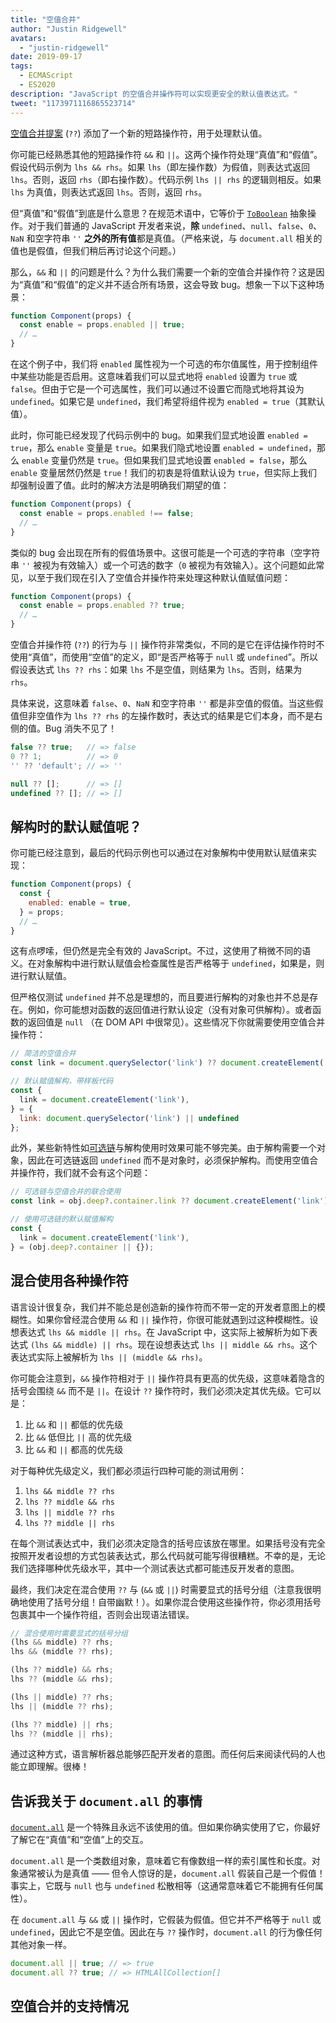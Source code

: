 ```yaml
---
title: "空值合并"
author: "Justin Ridgewell"
avatars: 
  - "justin-ridgewell"
date: 2019-09-17
tags: 
  - ECMAScript
  - ES2020
description: "JavaScript 的空值合并操作符可以实现更安全的默认值表达式。"
tweet: "1173971116865523714"
---
```

[空值合并提案](https://github.com/tc39/proposal-nullish-coalescing/) (`??`) 添加了一个新的短路操作符，用于处理默认值。

你可能已经熟悉其他的短路操作符 `&&` 和 `||`。这两个操作符处理“真值”和“假值”。假设代码示例为 `lhs && rhs`。如果 `lhs`（即左操作数）为假值，则表达式返回 `lhs`。否则，返回 `rhs`（即右操作数）。代码示例 `lhs || rhs` 的逻辑则相反。如果 `lhs` 为真值，则表达式返回 `lhs`。否则，返回 `rhs`。

<!--truncate-->
但“真值”和“假值”到底是什么意思？在规范术语中，它等价于 [`ToBoolean`](https://tc39.es/ecma262/#sec-toboolean) 抽象操作。对于我们普通的 JavaScript 开发者来说，**除** `undefined`、`null`、`false`、`0`、`NaN` 和空字符串 `''` **之外的所有值**都是真值。（严格来说，与 `document.all` 相关的值也是假值，但我们稍后再讨论这个问题。）

那么，`&&` 和 `||` 的问题是什么？为什么我们需要一个新的空值合并操作符？这是因为“真值”和“假值”的定义并不适合所有场景，这会导致 bug。想象一下以下这种场景：

```js
function Component(props) {
  const enable = props.enabled || true;
  // …
}
```

在这个例子中，我们将 `enabled` 属性视为一个可选的布尔值属性，用于控制组件中某些功能是否启用。这意味着我们可以显式地将 `enabled` 设置为 `true` 或 `false`。但由于它是一个可选属性，我们可以通过不设置它而隐式地将其设为 `undefined`。如果它是 `undefined`，我们希望将组件视为 `enabled = true`（其默认值）。

此时，你可能已经发现了代码示例中的 bug。如果我们显式地设置 `enabled = true`，那么 `enable` 变量是 `true`。如果我们隐式地设置 `enabled = undefined`，那么 `enable` 变量仍然是 `true`。但如果我们显式地设置 `enabled = false`，那么 `enable` 变量居然仍然是 `true`！我们的初衷是将值默认设为 `true`，但实际上我们却强制设置了值。此时的解决方法是明确我们期望的值：

```js
function Component(props) {
  const enable = props.enabled !== false;
  // …
}
```

类似的 bug 会出现在所有的假值场景中。这很可能是一个可选的字符串（空字符串 `''` 被视为有效输入）或一个可选的数字（`0` 被视为有效输入）。这个问题如此常见，以至于我们现在引入了空值合并操作符来处理这种默认值赋值问题：

```js
function Component(props) {
  const enable = props.enabled ?? true;
  // …
}
```

空值合并操作符 (`??`) 的行为与 `||` 操作符非常类似，不同的是它在评估操作符时不使用“真值”，而使用“空值”的定义，即“是否严格等于 `null` 或 `undefined`”。所以假设表达式 `lhs ?? rhs`：如果 `lhs` 不是空值，则结果为 `lhs`。否则，结果为 `rhs`。

具体来说，这意味着 `false`、`0`、`NaN` 和空字符串 `''` 都是非空值的假值。当这些假值但非空值作为 `lhs ?? rhs` 的左操作数时，表达式的结果是它们本身，而不是右侧的值。Bug 消失不见了！

```js
false ?? true;   // => false
0 ?? 1;          // => 0
'' ?? 'default'; // => ''

null ?? [];      // => []
undefined ?? []; // => []
```

## 解构时的默认赋值呢？

你可能已经注意到，最后的代码示例也可以通过在对象解构中使用默认赋值来实现：

```js
function Component(props) {
  const {
    enabled: enable = true,
  } = props;
  // …
}
```

这有点啰嗦，但仍然是完全有效的 JavaScript。不过，这使用了稍微不同的语义。在对象解构中进行默认赋值会检查属性是否严格等于 `undefined`，如果是，则进行默认赋值。

但严格仅测试 `undefined` 并不总是理想的，而且要进行解构的对象也并不总是存在。例如，你可能想对函数的返回值进行默认设定（没有对象可供解构）。或者函数的返回值是 `null` （在 DOM API 中很常见）。这些情况下你就需要使用空值合并操作符：

```js
// 简洁的空值合并
const link = document.querySelector('link') ?? document.createElement('link');

// 默认赋值解构，带样板代码
const {
  link = document.createElement('link'),
} = {
  link: document.querySelector('link') || undefined
};
```

此外，某些新特性如[可选链](/features/optional-chaining)与解构使用时效果可能不够完美。由于解构需要一个对象，因此在可选链返回 `undefined` 而不是对象时，必须保护解构。而使用空值合并操作符，我们就不会有这个问题：

```js
// 可选链与空值合并的联合使用
const link = obj.deep?.container.link ?? document.createElement('link');

// 使用可选链的默认赋值解构
const {
  link = document.createElement('link'),
} = (obj.deep?.container || {});
```

## 混合使用各种操作符

语言设计很复杂，我们并不能总是创造新的操作符而不带一定的开发者意图上的模糊性。如果你曾经混合使用 `&&` 和 `||` 操作符，你很可能就遇到过这种模糊性。设想表达式 `lhs && middle || rhs`。在 JavaScript 中，这实际上被解析为如下表达式 `(lhs && middle) || rhs`。现在设想表达式 `lhs || middle && rhs`。这个表达式实际上被解析为 `lhs || (middle && rhs)`。

你可能会注意到，`&&` 操作符相对于 `||` 操作符具有更高的优先级，这意味着隐含的括号会围绕 `&&` 而不是 `||`。在设计 `??` 操作符时，我们必须决定其优先级。它可以是：

1. 比 `&&` 和 `||` 都低的优先级
1. 比 `&&` 低但比 `||` 高的优先级
1. 比 `&&` 和 `||` 都高的优先级

对于每种优先级定义，我们都必须运行四种可能的测试用例：

1. `lhs && middle ?? rhs`
1. `lhs ?? middle && rhs`
1. `lhs || middle ?? rhs`
1. `lhs ?? middle || rhs`

在每个测试表达式中，我们必须决定隐含的括号应该放在哪里。如果括号没有完全按照开发者设想的方式包装表达式，那么代码就可能写得很糟糕。不幸的是，无论我们选择哪种优先级水平，其中一个测试表达式都可能违反开发者的意图。

最终，我们决定在混合使用 `??` 与 (`&&` 或 `||`) 时需要显式的括号分组（注意我很明确地使用了括号分组！自带幽默！）。如果你混合使用这些操作符，你必须用括号包裹其中一个操作符组，否则会出现语法错误。

```js
// 混合使用时需要显式的括号分组
(lhs && middle) ?? rhs;
lhs && (middle ?? rhs);

(lhs ?? middle) && rhs;
lhs ?? (middle && rhs);

(lhs || middle) ?? rhs;
lhs || (middle ?? rhs);

(lhs ?? middle) || rhs;
lhs ?? (middle || rhs);
```

通过这种方式，语言解析器总能够匹配开发者的意图。而任何后来阅读代码的人也能立即理解。很棒！

## 告诉我关于 `document.all` 的事情

[`document.all`](https://developer.mozilla.org/en-US/docs/Web/API/Document/all) 是一个特殊且永远不该使用的值。但如果你确实使用了它，你最好了解它在“真值”和“空值”上的交互。

`document.all` 是一个类数组对象，意味着它有像数组一样的索引属性和长度。对象通常被认为是真值 —— 但令人惊讶的是，`document.all` 假装自己是一个假值！事实上，它既与 `null` 也与 `undefined` 松散相等（这通常意味着它不能拥有任何属性）。

在 `document.all` 与 `&&` 或 `||` 操作时，它假装为假值。但它并不严格等于 `null` 或 `undefined`，因此它不是空值。因此在与 `??` 操作时，`document.all` 的行为像任何其他对象一样。

```js
document.all || true; // => true
document.all ?? true; // => HTMLAllCollection[]
```

## 空值合并的支持情况

<feature-support chrome="80 https://bugs.chromium.org/p/v8/issues/detail?id=9547"
                 firefox="72 https://bugzilla.mozilla.org/show_bug.cgi?id=1566141"
                 safari="13.1 https://webkit.org/blog/10247/new-webkit-features-in-safari-13-1/"
                 nodejs="14 https://medium.com/@nodejs/node-js-version-14-available-now-8170d384567e"
                 babel="yes https://babeljs.io/docs/en/babel-plugin-proposal-nullish-coalescing-operator"></feature-support>
